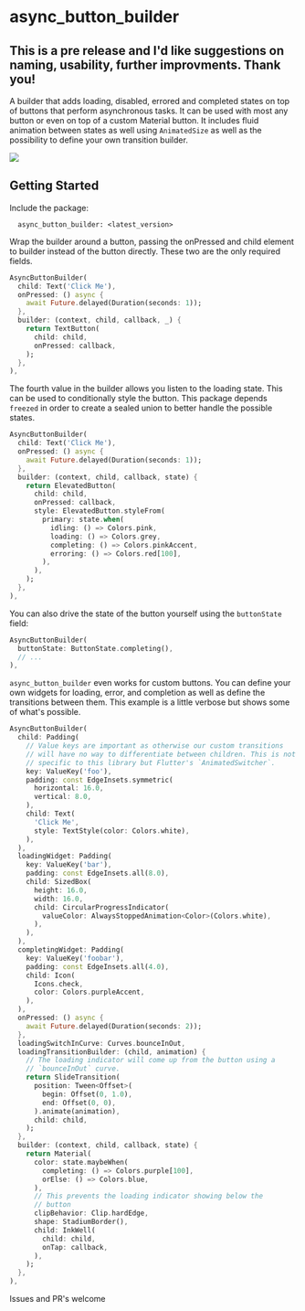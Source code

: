 # async_button_builder

## This is a pre release and I'd like suggestions on naming, usability, further improvments. Thank you!

A builder that adds loading, disabled, errored and completed states on top of buttons that perform asynchronous tasks. It can be used with most any button or even on top of a custom Material button. It includes fluid animation between states as well using `AnimatedSize` as well as the possibility to define your own transition builder.

<p>  
 <img src="https://github.com/Nolence/async_button_builder/blob/main/screenshots/ezgif-1-492fa074abc6.gif?raw=true"/>
</p>  

## Getting Started

Include the package:

```
  async_button_builder: <latest_version>
```

Wrap the builder around a button, passing the onPressed and child element to builder instead of the button directly. These two are the only required fields.

```dart
AsyncButtonBuilder(
  child: Text('Click Me'),
  onPressed: () async {
    await Future.delayed(Duration(seconds: 1));
  },
  builder: (context, child, callback, _) {
    return TextButton(
      child: child,
      onPressed: callback,
    );
  },
),
```

The fourth value in the builder allows you listen to the loading state. This can be used to conditionally style the button. This package depends `freezed` in order to create a sealed union to better handle the possible states.

```dart
AsyncButtonBuilder(
  child: Text('Click Me'),
  onPressed: () async {
    await Future.delayed(Duration(seconds: 1));
  },
  builder: (context, child, callback, state) {
    return ElevatedButton(
      child: child,
      onPressed: callback,
      style: ElevatedButton.styleFrom(
        primary: state.when(
          idling: () => Colors.pink,
          loading: () => Colors.grey,
          completing: () => Colors.pinkAccent,
          erroring: () => Colors.red[100],
        ),
      ),
    );
  },
),
```

You can also drive the state of the button yourself using the  `buttonState` field:

```dart
AsyncButtonBuilder(
  buttonState: ButtonState.completing(),
  // ...
),
```

`async_button_builder` even works for custom buttons. You can define your own widgets for loading, error, and completion as well as define the transitions between them. This example is a little verbose but shows some of what's possible.


```dart
AsyncButtonBuilder(
  child: Padding(
    // Value keys are important as otherwise our custom transitions
    // will have no way to differentiate between children. This is not
    // specific to this library but Flutter's `AnimatedSwitcher`.
    key: ValueKey('foo'),
    padding: const EdgeInsets.symmetric(
      horizontal: 16.0,
      vertical: 8.0,
    ),
    child: Text(
      'Click Me',
      style: TextStyle(color: Colors.white),
    ),
  ),
  loadingWidget: Padding(
    key: ValueKey('bar'),
    padding: const EdgeInsets.all(8.0),
    child: SizedBox(
      height: 16.0,
      width: 16.0,
      child: CircularProgressIndicator(
        valueColor: AlwaysStoppedAnimation<Color>(Colors.white),
      ),
    ),
  ),
  completingWidget: Padding(
    key: ValueKey('foobar'),
    padding: const EdgeInsets.all(4.0),
    child: Icon(
      Icons.check,
      color: Colors.purpleAccent,
    ),
  ),
  onPressed: () async {
    await Future.delayed(Duration(seconds: 2));
  },
  loadingSwitchInCurve: Curves.bounceInOut,
  loadingTransitionBuilder: (child, animation) {
    // The loading indicator will come up from the button using a
    // `bounceInOut` curve.
    return SlideTransition(
      position: Tween<Offset>(
        begin: Offset(0, 1.0),
        end: Offset(0, 0),
      ).animate(animation),
      child: child,
    );
  },
  builder: (context, child, callback, state) {
    return Material(
      color: state.maybeWhen(
        completing: () => Colors.purple[100],
        orElse: () => Colors.blue,
      ),
      // This prevents the loading indicator showing below the
      // button
      clipBehavior: Clip.hardEdge,
      shape: StadiumBorder(),
      child: InkWell(
        child: child,
        onTap: callback,
      ),
    );
  },
),
```

Issues and PR's welcome